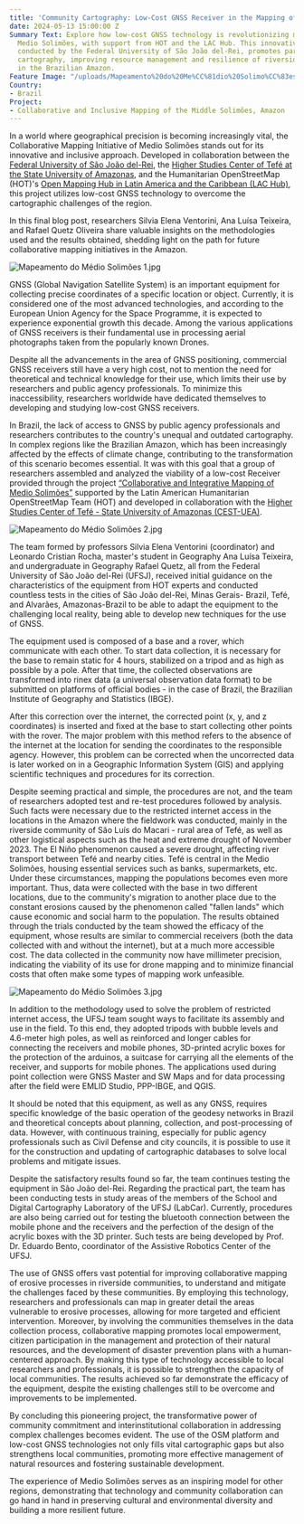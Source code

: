 ```yaml
---
title: 'Community Cartography: Low-Cost GNSS Receiver in the Mapping of Medio Solimões'
date: 2024-05-13 15:00:00 Z
Summary Text: Explore how low-cost GNSS technology is revolutionizing mapping in the
  Medio Solimões, with support from HOT and the LAC Hub. This innovative project,
  conducted by the Federal University of São João del-Rei, promotes participatory
  cartography, improving resource management and resilience of riverside communities
  in the Brazilian Amazon.
Feature Image: "/uploads/Mapeamento%20do%20Me%CC%81dio%20Solimo%CC%83es.jpg"
Country:
- Brazil
Project:
- Collaborative and Inclusive Mapping of the Middle Solimões, Amazon
---
```


In a world where geographical precision is becoming increasingly vital, the Collaborative Mapping Initiative of Medio Solimões stands out for its innovative and inclusive approach. Developed in collaboration between the [Federal University of São João del-Rei](https://www.ufsj.edu.br/), the [Higher Studies Center of Tefé at the State University of Amazonas](https://avauea.uea.edu.br/course/index.php?categoryid=210), and the Humanitarian OpenStreetMap (HOT)'s [Open Mapping Hub in Latin America and the Caribbean (LAC Hub)](https://www.hotosm.org/hubs/open-mapping-hub-latin-america-and-the-caribbean/), this project utilizes low-cost GNSS technology to overcome the cartographic challenges of the region.

In this final blog post, researchers Silvia Elena Ventorini, Ana Luísa Teixeira, and Rafael Quetz Oliveira share valuable insights on the methodologies used and the results obtained, shedding light on the path for future collaborative mapping initiatives in the Amazon.

![Mapeamento do Médio Solimões 1.jpg](/uploads/Mapeamento%20do%20Me%CC%81dio%20Solimo%CC%83es%201.jpg)

GNSS (Global Navigation Satellite System) is an important equipment for collecting precise coordinates of a specific location or object. Currently, it is considered one of the most advanced technologies, and according to the European Union Agency for the Space Programme, it is expected to experience exponential growth this decade. Among the various applications of GNSS receivers is their fundamental use in processing aerial photographs taken from the popularly known Drones.

Despite all the advancements in the area of GNSS positioning, commercial GNSS receivers still have a very high cost, not to mention the need for theoretical and technical knowledge for their use, which limits their use by researchers and public agency professionals. To minimize this inaccessibility, researchers worldwide have dedicated themselves to developing and studying low-cost GNSS receivers.

In Brazil, the lack of access to GNSS by public agency professionals and researchers contributes to the country's unequal and outdated cartography. In complex regions like the Brazilian Amazon, which has been increasingly affected by the effects of climate change, contributing to the transformation of this scenario becomes essential. It was with this goal that a group of researchers assembled and analyzed the viability of a low-cost Receiver provided through the project [“Collaborative and Integrative Mapping of Medio Solimões”](https://www.hotosm.org/projects/collaborative-and-inclusive-mapping-of-the-middle-solimoes/) supported by the Latin American Humanitarian OpenStreetMap Team (HOT) and developed in collaboration with the [Higher Studies Center of Tefé - State University of Amazonas (CEST-UEA)](https://avauea.uea.edu.br/course/index.php?categoryid=210).

![Mapeamento do Médio Solimões 2.jpg](/uploads/Mapeamento%20do%20Me%CC%81dio%20Solimo%CC%83es%202.jpg)

The team formed by professors Silvia Elena Ventorini (coordinator) and Leonardo Cristian Rocha, master's student in Geography Ana Luísa Teixeira, and undergraduate in Geography Rafael Quetz, all from the Federal University of São João del-Rei (UFSJ), received initial guidance on the characteristics of the equipment from HOT experts and conducted countless tests in the cities of São João del-Rei, Minas Gerais- Brazil, Tefé, and Alvarães, Amazonas-Brazil to be able to adapt the equipment to the challenging local reality, being able to develop new techniques for the use of GNSS.

The equipment used is composed of a base and a rover, which communicate with each other. To start data collection, it is necessary for the base to remain static for 4 hours, stabilized on a tripod and as high as possible by a pole. After that time, the collected observations are transformed into rinex data (a universal observation data format) to be submitted on platforms of official bodies - in the case of Brazil, the Brazilian Institute of Geography and Statistics (IBGE).

After this correction over the internet, the corrected point (x, y, and z coordinates) is inserted and fixed at the base to start collecting other points with the rover. The major problem with this method refers to the absence of the internet at the location for sending the coordinates to the responsible agency. However, this problem can be corrected when the uncorrected data is later worked on in a Geographic Information System (GIS) and applying scientific techniques and procedures for its correction.

Despite seeming practical and simple, the procedures are not, and the team of researchers adopted test and re-test procedures followed by analysis. Such facts were necessary due to the restricted internet access in the locations in the Amazon where the fieldwork was conducted, mainly in the riverside community of São Luís do Macari - rural area of Tefé, as well as other logistical aspects such as the heat and extreme drought of November 2023. The El Niño phenomenon caused a severe drought, affecting river transport between Tefé and nearby cities. Tefé is central in the Medio Solimões, housing essential services such as banks, supermarkets, etc. Under these circumstances, mapping the populations becomes even more important. Thus, data were collected with the base in two different locations, due to the community's migration to another place due to the constant erosions caused by the phenomenon called "fallen lands" which cause economic and social harm to the population. The results obtained through the trials conducted by the team showed the efficacy of the equipment, whose results are similar to commercial receivers (both the data collected with and without the internet), but at a much more accessible cost. The data collected in the community now have millimeter precision, indicating the viability of its use for drone mapping and to minimize financial costs that often make some types of mapping work unfeasible.

![Mapeamento do Médio Solimões 3.jpg](/uploads/Mapeamento%20do%20Me%CC%81dio%20Solimo%CC%83es%203.jpg)

In addition to the methodology used to solve the problem of restricted internet access, the UFSJ team sought ways to facilitate its assembly and use in the field. To this end, they adopted tripods with bubble levels and 4.6-meter high poles, as well as reinforced and longer cables for connecting the receivers and mobile phones, 3D-printed acrylic boxes for the protection of the arduinos, a suitcase for carrying all the elements of the receiver, and supports for mobile phones. The applications used during point collection were GNSS Master and SW Maps and for data processing after the field were EMLID Studio, PPP-IBGE, and QGIS.

It should be noted that this equipment, as well as any GNSS, requires specific knowledge of the basic operation of the geodesy networks in Brazil and theoretical concepts about planning, collection, and post-processing of data. However, with continuous training, especially for public agency professionals such as Civil Defense and city councils, it is possible to use it for the construction and updating of cartographic databases to solve local problems and mitigate issues.

Despite the satisfactory results found so far, the team continues testing the equipment in São João del-Rei. Regarding the practical part, the team has been conducting tests in study areas of the members of the School and Digital Cartography Laboratory of the UFSJ (LabCar). Currently, procedures are also being carried out for testing the bluetooth connection between the mobile phone and the receivers and the perfection of the design of the acrylic boxes with the 3D printer. Such tests are being developed by Prof. Dr. Eduardo Bento, coordinator of the Assistive Robotics Center of the UFSJ.

The use of GNSS offers vast potential for improving collaborative mapping of erosive processes in riverside communities, to understand and mitigate the challenges faced by these communities. By employing this technology, researchers and professionals can map in greater detail the areas vulnerable to erosive processes, allowing for more targeted and efficient intervention. Moreover, by involving the communities themselves in the data collection process, collaborative mapping promotes local empowerment, citizen participation in the management and protection of their natural resources, and the development of disaster prevention plans with a human-centered approach. By making this type of technology accessible to local researchers and professionals, it is possible to strengthen the capacity of local communities. The results achieved so far demonstrate the efficacy of the equipment, despite the existing challenges still to be overcome and improvements to be implemented.

By concluding this pioneering project, the transformative power of community commitment and interinstitutional collaboration in addressing complex challenges becomes evident. The use of the OSM platform and low-cost GNSS technologies not only fills vital cartographic gaps but also strengthens local communities, promoting more effective management of natural resources and fostering sustainable development.

The experience of Medio Solimões serves as an inspiring model for other regions, demonstrating that technology and community collaboration can go hand in hand in preserving cultural and environmental diversity and building a more resilient future.